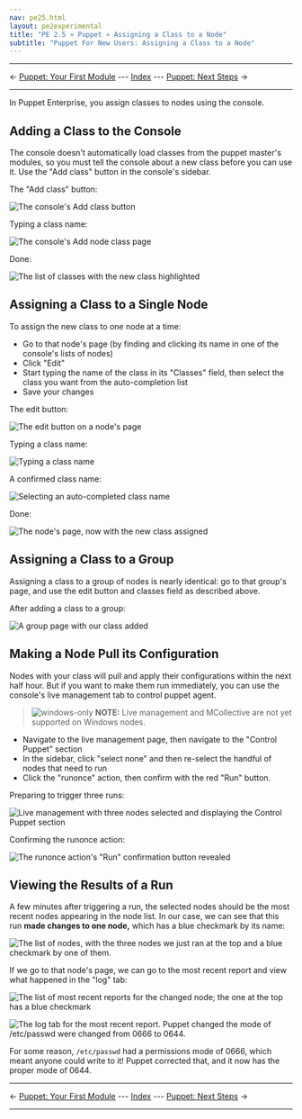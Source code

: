 ```yaml
---
nav: pe25.html
layout: pe2experimental
title: "PE 2.5 » Puppet » Assigning a Class to a Node"
subtitle: "Puppet For New Users: Assigning a Class to a Node"
---
```


* * *

&larr; [Puppet: Your First Module](./puppet_first_module.html) --- [Index](./) --- [Puppet: Next Steps](./puppet_next_steps.html) &rarr;

* * *



In Puppet Enterprise, you assign classes to nodes using the console. 

Adding a Class to the Console
-----

The console doesn't automatically load classes from the puppet master's modules, so you must tell the console about a new class before you can use it. Use the "Add class" button in the console's sidebar.

The "Add class" button: 

![The console's Add class button][classbutton]

Typing a class name:

![The console's Add node class page][classname]

Done: 

![The list of classes with the new class highlighted][classexists]

[classbutton]: ./images/puppet_classifying/add_class_button.png
[classexists]: ./images/puppet_classifying/class_exists.png
[classname]: ./images/puppet_classifying/class_name.png

Assigning a Class to a Single Node
-----

To assign the new class to one node at a time: 

* Go to that node's page (by finding and clicking its name in one of the console's lists of nodes)
* Click "Edit"
* Start typing the name of the class in its "Classes" field, then select the class you want from the auto-completion list
* Save your changes

The edit button: 

![The edit button on a node's page][singlebefore]

Typing a class name:

![Typing a class name][singletyping]

A confirmed class name:

![Selecting an auto-completed class name][singletyped]

Done: 

![The node's page, now with the new class assigned][singleafter]

[singleafter]: ./images/puppet_classifying/single_after.png
[singlebefore]: ./images/puppet_classifying/single_before.png
[singletyped]: ./images/puppet_classifying/single_typed.png
[singletyping]: ./images/puppet_classifying/single_typing.png

Assigning a Class to a Group
-----

Assigning a class to a group of nodes is nearly identical: go to that group's page, and use the edit button and classes field as described above.

After adding a class to a group:

![A group page with our class added][groupafter]

[groupafter]: ./images/puppet_classifying/group_after.png


Making a Node Pull its Configuration
-----

Nodes with your class will pull and apply their configurations within the next half hour. But if you want to make them run immediately, you can use the console's live management tab to control puppet agent. 

> ![windows-only](./images/windows-logo-small.jpg) **NOTE:** Live management and MCollective are not yet supported on Windows nodes.

* Navigate to the live management page, then navigate to the "Control Puppet" section
* In the sidebar, click "select none" and then re-select the handful of nodes that need to run
* Click the "runonce" action, then confirm with the red "Run" button.

Preparing to trigger three runs:

![Live management with three nodes selected and displaying the Control Puppet section][pull_ready]

Confirming the runonce action:

![The runonce action's "Run" confirmation button revealed][pull_run]

[pull_ready]: ./images/puppet_classifying/pull_ready.png
[pull_run]: ./images/puppet_classifying/pull_run.png

Viewing the Results of a Run
-----

A few minutes after triggering a run, the selected nodes should be the most recent nodes appearing in the node list. In our case, we can see that this run **made changes to one node,** which has a blue checkmark by its name:

![The list of nodes, with the three nodes we just ran at the top and a blue checkmark by one of them.][view_onechanged]

If we go to that node's page, we can go to the most recent report and view what happened in the "log" tab:

![The list of most recent reports for the changed node; the one at the top has a blue checkmark][view_lastreport]

![The log tab for the most recent report. Puppet changed the mode of /etc/passwd were changed from 0666 to 0644.][view_log]

For some reason, `/etc/passwd` had a permissions mode of 0666, which meant anyone could write to it! Puppet corrected that, and it now has the proper mode of 0644.

[view_lastreport]: ./images/puppet_classifying/view_lastreport.png
[view_log]: ./images/puppet_classifying/view_log.png
[view_onechanged]: ./images/puppet_classifying/view_onechanged.png

* * *

&larr; [Puppet: Your First Module](./puppet_first_module.html) --- [Index](./) --- [Puppet: Next Steps](./puppet_next_steps.html) &rarr;

* * *

